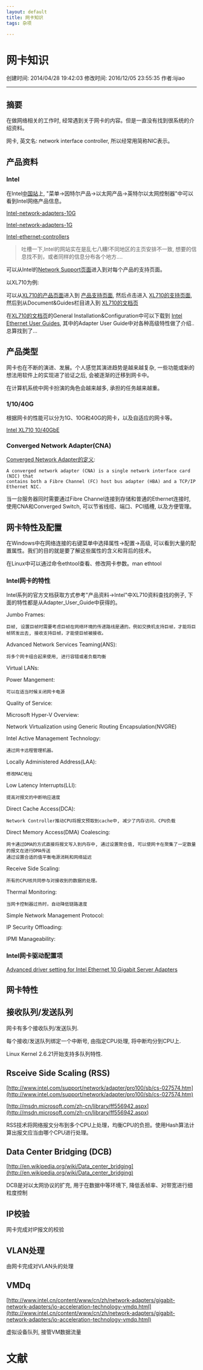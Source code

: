 ```yaml
---
layout: default
title: 网卡知识
tags: 杂项

---
```


# 网卡知识
创建时间: 2014/04/28 19:42:03  修改时间: 2016/12/05 23:55:35 作者:lijiao

----

## 摘要

在做网络相关的工作时, 经常遇到关于网卡的内容。但是一直没有找到很系统的介绍资料。

网卡, 英文名: network interface controller, 所以经常用简称NIC表示。

## 产品资料

### Intel

在Intel[中国站](http://www.intel.cn)上, "菜单->因特尔产品->以太网产品->英特尔以太网控制器"中可以看到Intel网络产品信息。

[Intel-network-adapters-10G](http://www.intel.cn/content/www/cn/zh/network-adapters/converged-network-adapters.html)

[Intel-network-adapters-1G](http://www.intel.cn/content/www/cn/zh/network-adapters/gigabit-network-adapters/ethernet-server-adapters.html)

[Intel-ethernet-controllers](http://www.intel.cn/content/www/cn/zh/ethernet-controllers/ethernet-controllers.html)

>吐槽一下,Intel的网站实在是乱七八糟!不同地区的主页安排不一致, 想要的信息找不到，或者同样的信息分布各个地方....

可以从Intel的[Network Support页面](http://www.intel.com/p/en_US/support/network)进入到对每个产品的支持页面。

以XL710为例:

可以从[XL710的产品页面](http://www.intel.cn/content/www/cn/zh/network-adapters/converged-network-adapters/ethernet-xl710.html)进入到
[产品支持页面](http://www.intel.com/p/en_US/support/network), 然后点击进入
[XL710的支持页面](http://www.intel.com/p/en_US/support/highlights/network/xl710), 然后到从Document&Guides栏目进入到
[XL710的文档页](http://www.intel.com/p/en_US/support/category/network/xl710/doc_guide)

在[XL710的文档页](http://www.intel.com/p/en_US/support/category/network/xl710/doc_guide)的General Installation&Configuration中可以下载到
[Intel Ethernet User Guides](http://www.intel.com/support/network/sb/cs-009715.htm), 其中的Adapter User Guide中对各种高级特性做了介绍..总算找到了...

## 产品类型

网卡也在不断的演进、发展。个人感觉其演进趋势是越来越复杂, 一些功能或新的想法用软件上的实现进了验证之后, 会被逐渐的迁移到网卡中。

在计算机系统中网卡扮演的角色会越来越多, 承担的任务越来越重。

### 1/10/40G

根据网卡的性能可以分为1G、10G和40G的网卡，以及自适应的网卡等。

[Intel XL710 10/40GbE](http://www.intel.cn/content/www/cn/zh/network-adapters/converged-network-adapters/ethernet-xl710.html)

### Converged Network Adapter(CNA)

[Converged Network Adapter的定义](http://searchstorage.techtarget.com/definition/converged-network-adapter-CNA):

	A converged network adapter (CNA) is a single network interface card (NIC) that 
	contains both a Fibre Channel (FC) host bus adapter (HBA) and a TCP/IP Ethernet NIC.

当一台服务器同时需要通过Fibre Channel连接到存储和普通的Ethernet连接时, 使用CNA和Converged Switch, 可以节省线缆、端口、PCI插槽, 以及方便管理。


## 网卡特性及配置

在Windows中在网络连接的右键菜单中选择属性->配置->高级, 可以看到大量的配置属性。我们的目的就是要了解这些属性的含义和背后的技术。

在Linux中可以通过命令ethtool查看、修改网卡参数。man ethtool

### Intel网卡的特性


Intel系列的官方文档获取方式参考"产品资料->Intel"中XL710资料查找的例子, 下面的特性都是从Adapter_User_Guide中获得的。

Jumbo Frames:

	巨帧, 设置巨帧时需要考虑巨帧在网络环境的传递路线是通的。例如交换机支持巨帧，才能将巨帧转发出去, 接收支持巨帧，才能使巨帧被接收。

Advanced Network Services Teaming(ANS):

	将多个网卡组合起来使用, 进行容错或者负载均衡

Virtual LANs:

Power Mangement:

	可以在适当时候关闭网卡电源

Quality of Service:

Microsoft Hyper-V Overview:

Network Virtualization using Generic Routing Encapsulation(NVGRE)

	

Intel Active Management Technology:

	通过网卡远程管理机器。

Locally Administered Address(LAA):

	修改MAC地址

Low Latency Interrupts(LLI):

	提高对报文的中断响应速度

Direct Cache Access(DCA):

	Network Controller推动CPU将报文预取到cache中, 减少了内存访问、CPU负载

Direct Memory Access(DMA) Coalescing:

	网卡通过DMA的方式直接将报文写入到内存中, 通过设置聚合值, 可以使网卡在聚集了一定数量的报文在进行DMA传送
	通过设置合适的值平衡电源消耗和网络延迟

Receive Side Scaling:

	所有的CPU核共同参与对接收到的数据的处理。

Thermal Monitoring:

	当网卡控制器过热时，自动降低链路速度

Simple Network Management Protocol:

IP Security Offloading:

IPMI Manageability:

### Intel网卡驱动配置项

[Advanced driver setting for Intel Ethernet 10 Gigabit Server Adapters](http://www.intel.com/support/network/adapter/pro100/sb/CS-029402.htm)

## 网卡特性

## 接收队列/发送队列

网卡有多个接收队列/发送队列.

每个接收/发送队列绑定一个中断号, 由指定CPU处理, 将中断均分到CPU上.

Linux Kernel 2.6.21开始支持多队列特性.

## Rsceive Side Scaling (RSS)

[http://www.intel.com/support/network/adapter/pro100/sb/cs-027574.htm](http://www.intel.com/support/network/adapter/pro100/sb/cs-027574.htm)

[http://msdn.microsoft.com/zh-cn/library/ff556942.aspx](http://msdn.microsoft.com/zh-cn/library/ff556942.aspx)

RSS技术将网络报文分布到多个CPU上处理，均衡CPU的负担。使用Hash算法计算出报文应当由哪个CPU进行处理。

## Data Center Bridging (DCB)

[http://en.wikipedia.org/wiki/Data_center_bridging](http://en.wikipedia.org/wiki/Data_center_bridging)

DCB是对以太网协议的扩充, 用于在数据中等环境下, 降低丢帧率、对带宽进行细粒度控制 

## IP校验 

网卡完成对IP报文的校验 

## VLAN处理

由网卡完成对VLAN头的处理

## VMDq

[http://www.intel.cn/content/www/cn/zh/network-adapters/gigabit-network-adapters/io-acceleration-technology-vmdq.html](http://www.intel.cn/content/www/cn/zh/network-adapters/gigabit-network-adapters/io-acceleration-technology-vmdq.html)

虚拟设备队列, 接管VM数据流量

# 文献
